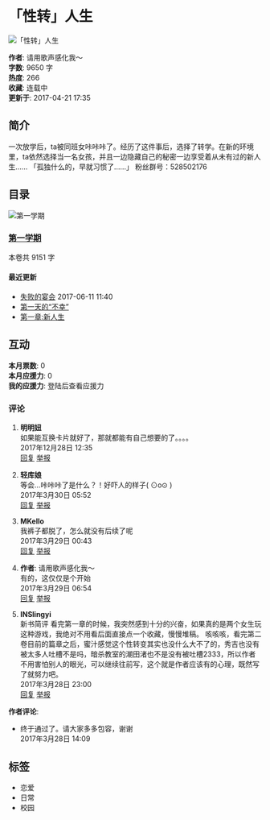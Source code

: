 # 「性转」人生

![「性转」人生](https://rin.linovel.net/cover/101683_t1490853059.jpg!min300jpg)

**作者**: 请用歌声感化我～  
**字数**: 9650 字  
**热度**: 266  
**收藏**: 连载中  
**更新于**: 2017-04-21 17:35  

## 简介

一次放学后，ta被同班女咔咔咔了。经历了这件事后，选择了转学。在新的环境里，ta依然选择当一名女孩，并且一边隐藏自己的秘密一边享受着从未有过的新人生…… 「孤独什么的，早就习惯了……」 粉丝群号：528502176

## 目录

![第一学期](https://rin.linovel.net/cover/101683_t1490853059.jpg!min300jpg)

### [第一学期](#catalog)

本卷共 9151 字

#### 最近更新

- [失败的宴会](/book/101683/17108.html) 2017-06-11 11:40
- [第一天的“不幸”](/book/101683/16277.html)
- [第一章:新人生](/book/101683/16240.html)

## 互动

**本月票数**: 0  
**本月应援力**: 0  
**我的应援力**: 登陆后查看应援力

### 评论

1. **明明妞**  
   如果能互换卡片就好了，那就都能有自己想要的了。。。。  
   2017年12月28日 12:35  
   [回复](javascript:;) [举报](https://support.qq.com/products/35496)

2. **轻库娘**  
   等会…咔咔咔了是什么？！好吓人的样子( ⊙o⊙ )  
   2017年3月30日 05:52  
   [回复](javascript:;) [举报](https://support.qq.com/products/35496)

3. **MKello**  
   我裤子都脱了，怎么就没有后续了呢  
   2017年3月29日 00:43  
   [回复](javascript:;) [举报](https://support.qq.com/products/35496)

4. **作者**: 请用歌声感化我～  
   有的，这仅仅是个开始  
   2017年3月29日 06:54  
   [回复](javascript:;) [举报](https://support.qq.com/products/35496)

5. **INSlingyi**  
   新书简评 看完第一章的时候，我突然感到十分的兴奋，如果真的是两个女生玩这种游戏，我绝对不用看后面直接点一个收藏，慢慢堆稿。 咳咳咳，看完第二卷目前的篇章之后，蜜汁感觉这个性转变其实也没什么大不了的，秀吉也没有被太多人吐槽不是吗，暗杀教室的潮田渚也不是没有被吐槽2333，所以作者不用害怕别人的眼光，可以继续往前写，这个就是作者应该有的心理，既然写了就努力吧。  
   2017年3月28日 23:00  
   [回复](javascript:;) [举报](https://support.qq.com/products/35496)

**作者评论**:

- 终于通过了。请大家多多包容，谢谢  
  2017年3月28日 14:09

## 标签

- 恋爱
- 日常
- 校园